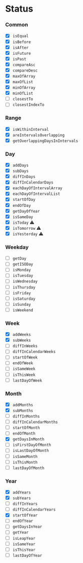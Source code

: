 # Status

### Common

- [x] `isEqual`
- [x] `isBefore`
- [x] `isAfter`
- [x] `isFuture`
- [x] `isPast`
- [x] `compareAsc`
- [x] `compareDesc`
- [x] `maxOfArray`
- [x] `maxOfList`
- [x] `minOfArray`
- [x] `minOfList`
- [ ] `closestTo`
- [ ] `closestIndexTo`

### Range

- [x] `isWithinInterval`
- [x] `areIntervalsOverlapping`
- [x] `getOverlappingDaysInIntervals`

### Day

- [x] `addDays`
- [x] `subDays`
- [x] `diffInDays`
- [x] `diffInCalendarDays`
- [x] `eachDayOfIntervalArray`
- [x] `eachDayOfIntervalList`
- [x] `startOfDay`
- [x] `endOfDay`
- [x] `getDayOfYear`
- [x] `isSameDay`
- [x] `isToday` ⚠️
- [x] `isTomorrow` ⚠️
- [x] `isYesterday` ⚠️

### Weekday

- [ ] `getDay`
- [ ] `getISODay`
- [ ] `isMonday`
- [ ] `isTuesday`
- [ ] `isWednesday`
- [ ] `isThursday`
- [ ] `isFriday`
- [ ] `isSaturday`
- [ ] `isSunday`
- [ ] `isWeekend`

### Week

- [x] `addWeeks`
- [x] `subWeeks`
- [ ] `diffInWeeks`
- [ ] `diffInCalendarWeeks`
- [ ] `startOfWeek`
- [ ] `endOfWeek`
- [ ] `isSameWeek`
- [ ] `isThisWeek`
- [ ] `lastDayOfWeek`

### Month

- [x] `addMonths`
- [x] `subMonths`
- [ ] `diffInMonths`
- [ ] `diffInCalendarMonths`
- [ ] `startOfMonth`
- [ ] `endOfMonth`
- [x] `getDaysInMonth`
- [ ] `isFirstDayOfMonth`
- [ ] `isLastDayOfMonth`
- [ ] `isSameMonth`
- [ ] `isThisMonth`
- [ ] `lastDayOfMonth`

### Year

- [x] `addYears`
- [x] `subYears`
- [ ] `diffInYears`
- [ ] `diffInCalendarYears`
- [x] `startOfYear`
- [ ] `endOfYear`
- [ ] `getDaysInYear`
- [ ] `getYear`
- [ ] `isLeapYear`
- [ ] `isSameYear`
- [ ] `isThisYear`
- [ ] `lastDayOfYear`
